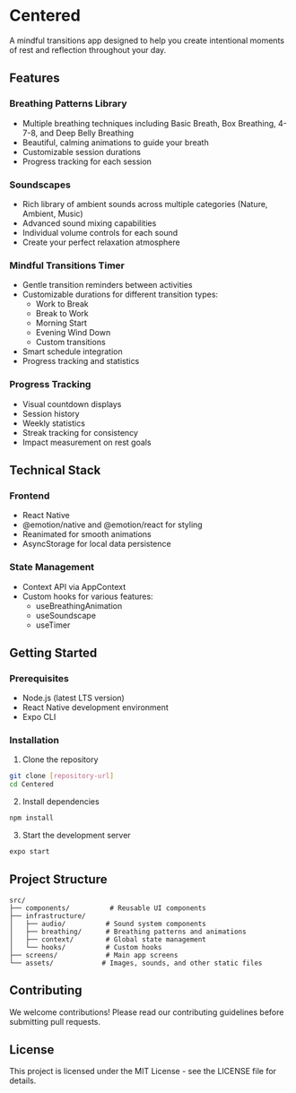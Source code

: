 # Centered

A mindful transitions app designed to help you create intentional moments of rest and reflection throughout your day.

## Features

### Breathing Patterns Library

- Multiple breathing techniques including Basic Breath, Box Breathing, 4-7-8, and Deep Belly Breathing
- Beautiful, calming animations to guide your breath
- Customizable session durations
- Progress tracking for each session

### Soundscapes

- Rich library of ambient sounds across multiple categories (Nature, Ambient, Music)
- Advanced sound mixing capabilities
- Individual volume controls for each sound
- Create your perfect relaxation atmosphere

### Mindful Transitions Timer

- Gentle transition reminders between activities
- Customizable durations for different transition types:
  - Work to Break
  - Break to Work
  - Morning Start
  - Evening Wind Down
  - Custom transitions
- Smart schedule integration
- Progress tracking and statistics

### Progress Tracking

- Visual countdown displays
- Session history
- Weekly statistics
- Streak tracking for consistency
- Impact measurement on rest goals

## Technical Stack

### Frontend

- React Native
- @emotion/native and @emotion/react for styling
- Reanimated for smooth animations
- AsyncStorage for local data persistence

### State Management

- Context API via AppContext
- Custom hooks for various features:
  - useBreathingAnimation
  - useSoundscape
  - useTimer

## Getting Started

### Prerequisites

- Node.js (latest LTS version)
- React Native development environment
- Expo CLI

### Installation

1. Clone the repository

```bash
git clone [repository-url]
cd Centered
```

2. Install dependencies

```bash
npm install
```

3. Start the development server

```bash
expo start
```

## Project Structure

```
src/
├── components/          # Reusable UI components
├── infrastructure/
│   ├── audio/          # Sound system components
│   ├── breathing/      # Breathing patterns and animations
│   ├── context/        # Global state management
│   └── hooks/          # Custom hooks
├── screens/            # Main app screens
└── assets/            # Images, sounds, and other static files
```

## Contributing

We welcome contributions! Please read our contributing guidelines before submitting pull requests.

## License

This project is licensed under the MIT License - see the LICENSE file for details.
